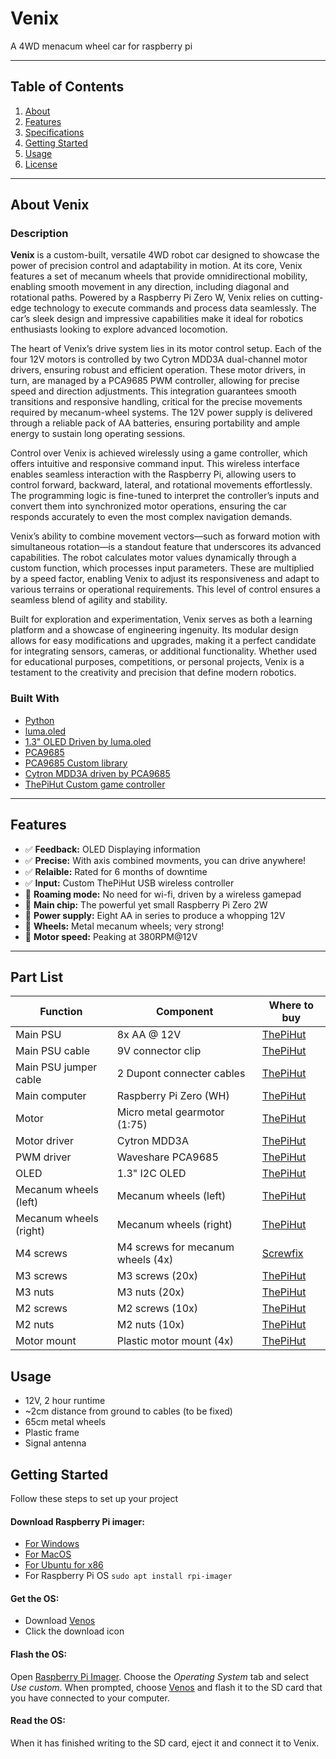 # Venix

A 4WD menacum wheel car for raspberry pi

---

## Table of Contents

1. [About](#about-venix)
2. [Features](#part-list)
3. [Specifications](#specifications)
4. [Getting Started](#getting-started)
5. [Usage](#usage)
6. [License](LICENSE)

---

## About Venix

### Description

**Venix** is a custom-built, versatile 4WD robot car designed to showcase the power of precision control and adaptability in motion. At its core, Venix features a set of mecanum wheels that provide omnidirectional mobility, enabling smooth movement in any direction, including diagonal and rotational paths. Powered by a Raspberry Pi Zero W, Venix relies on cutting-edge technology to execute commands and process data seamlessly. The car’s sleek design and impressive capabilities make it ideal for robotics enthusiasts looking to explore advanced locomotion.

The heart of Venix’s drive system lies in its motor control setup. Each of the four 12V motors is controlled by two Cytron MDD3A dual-channel motor drivers, ensuring robust and efficient operation. These motor drivers, in turn, are managed by a PCA9685 PWM controller, allowing for precise speed and direction adjustments. This integration guarantees smooth transitions and responsive handling, critical for the precise movements required by mecanum-wheel systems. The 12V power supply is delivered through a reliable pack of AA batteries, ensuring portability and ample energy to sustain long operating sessions.

Control over Venix is achieved wirelessly using a game controller, which offers intuitive and responsive command input. This wireless interface enables seamless interaction with the Raspberry Pi, allowing users to control forward, backward, lateral, and rotational movements effortlessly. The programming logic is fine-tuned to interpret the controller’s inputs and convert them into synchronized motor operations, ensuring the car responds accurately to even the most complex navigation demands.

Venix’s ability to combine movement vectors—such as forward motion with simultaneous rotation—is a standout feature that underscores its advanced capabilities. The robot calculates motor values dynamically through a custom function, which processes input parameters. These are multiplied by a speed factor, enabling Venix to adjust its responsiveness and adapt to various terrains or operational requirements. This level of control ensures a seamless blend of agility and stability.

Built for exploration and experimentation, Venix serves as both a learning platform and a showcase of engineering ingenuity. Its modular design allows for easy modifications and upgrades, making it a perfect candidate for integrating sensors, cameras, or additional functionality. Whether used for educational purposes, competitions, or personal projects, Venix is a testament to the creativity and precision that define modern robotics.


### Built With

- [Python](https://www.python.org/)
- [luma.oled](https://pypi.org/project/luma.oled/)
- [1.3" OLED Driven by luma.oled](https://thepihut.com/products/1-3-oled-display-module-128x64)
- [PCA9685](https://thepihut.com/products/16-channel-servo-driver-hat-for-raspberry-pi-12-bit-i2c?variant=32138518364222)
- [PCA9685 Custom library](pca9685.py)
- [Cytron MDD3A driven by PCA9685](https://thepihut.com/products/3a-4v-16v-2-channel-dc-motor-driver?variant=31985056907326)
- [ThePiHut Custom game controller](https://thepihut.com/products/raspberry-pi-compatible-wireless-gamepad-controller) 

---

## Features

- ✅ **Feedback:** OLED Displaying information
- ✅ **Precise:** With axis combined movments, you can drive anywhere!
- ✅ **Relaible:** Rated for 6 months of downtime
- ✅ **Input:** Custom ThePiHut USB wireless controller
- 🛜 **Roaming mode:** No need for wi-fi, driven by a wireless gamepad
- 🍓 **Main chip:** The powerful yet small Raspberry Pi Zero 2W
- 🔌 **Power supply:** Eight AA in series to produce a whopping 12V
- 🛞 **Wheels:** Metal mecanum wheels; very strong!
- 🚀 **Motor speed:** Peaking at 380RPM@12V

---

## Part List

| Function | Component | Where to buy |
| --- | --- | --- |
| Main PSU | 8x AA @ 12V | [ThePiHut](https://thepihut.com/products/8aa-holder)
| Main PSU cable | 9V connector clip | [ThePiHut](https://thepihut.com/products/9v-battery-connector-clip-with-bare-wires)
| Main PSU jumper cable | 2 Dupont connecter cables | [ThePiHut](https://thepihut.com/products/thepihuts-jumper-bumper-pack-120pcs-dupont-wire)
| Main computer | Raspberry Pi Zero (WH) | [ThePiHut](https://thepihut.com/products/raspberry-pi-zero-wh-with-pre-soldered-header)
| Motor | Micro metal gearmotor (1:75) | [ThePiHut](https://thepihut.com/products/micro-metal-gear-motor-with-connector-75-1)
| Motor driver | Cytron MDD3A | [ThePiHut](https://thepihut.com/products/3a-4v-16v-2-channel-dc-motor-driver?variant=31985056907326)
| PWM driver | Waveshare PCA9685 | [ThePiHut](https://thepihut.com/products/16-channel-servo-driver-hat-for-raspberry-pi-12-bit-i2c?variant=32138518364222)
| OLED | 1.3" I2C OLED | [ThePiHut](https://thepihut.com/products/1-3-oled-display-module-128x64)
| Mecanum wheels (left) | Mecanum wheels (left) | [ThePiHut](https://thepihut.com/products/metal-mecanum-wheel-with-motor-shaft-coupling-65mm-left)
| Mecanum wheels (right) | Mecanum wheels (right) | [ThePiHut](https://thepihut.com/products/metal-mecanum-wheel-with-motor-shaft-coupling-65mm-right)
| M4 screws | M4 screws for mecanum wheels (4x) | [Screwfix](https://www.screwfix.com/p/easyfix-cap-head-socket-screws-a2-stainless-steel-m4-x-16mm-50-pack/2649t)
| M3 screws | M3 screws (20x) | [ThePiHut](https://thepihut.com/products/m3-20mm-pozi-pan-head-screws)
| M3 nuts| M3 nuts (20x) | [ThePiHut](https://thepihut.com/products/m3-steel-nuts-10-pack)
| M2 screws | M2 screws (10x) | [ThePiHut](https://thepihut.com/products/nylon-slotted-cheese-head-screws-m2-x-20mm-10-pack)
| M2 nuts | M2 nuts (10x) | [ThePiHut](https://thepihut.com/products/nylon-nut-m2-10-pack)
| Motor mount | Plastic motor mount (4x) | [ThePiHut](https://thepihut.com/products/pololu-micro-metal-gearmotor-bracket-pair-black)

## Usage
- 12V, 2 hour runtime
- ~2cm distance from ground to cables (to be fixed)
- 65cm metal wheels
- Plastic frame
- Signal antenna

## Getting Started

Follow these steps to set up your project 

#### Download Raspberry Pi imager:
- [For Windows](https://downloads.raspberrypi.org/imager/imager_latest.exe)
- [For MacOS](https://downloads.raspberrypi.org/imager/imager_latest.dmg)
- [For Ubuntu for x86](https://downloads.raspberrypi.org/imager/imager_latest_amd64.deb)
- For Raspberry Pi OS ```sudo apt install rpi-imager```

#### Get the OS:
- Download [Venos](Venos)
- Click the download icon

#### Flash the OS:

Open [Raspberry Pi Imager](#download-raspberry-pi-imager). Choose the *Operating System* tab and select *Use custom*. When prompted, choose [Venos](venos.img) and flash it to the SD card that you have connected to your computer.

#### Read the OS:

When it has finished writing to the SD card, eject it and connect it to Venix.
